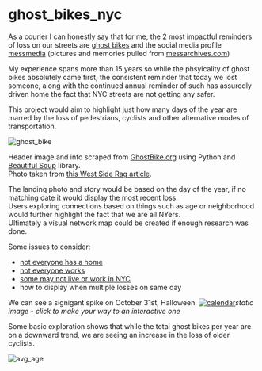 # ghost_bikes_nyc
As a courier I can honestly say that for me, the 2 most impactful reminders of loss on our streets are [ghost bikes](http://ghostbikes.org/ghostbikes/New+York+City) and the social media profile [messmedia](https://www.instagram.com/messmedia/) (pictures and memories pulled from [messarchives.com](http://messarchives.com/memorial/))<br>

My experience spans more than 15 years so while the phsyicality of ghost bikes absolutely came first, the consistent reminder that today we lost someone, along with the continued annual reminder of such has assuredly driven home the fact that NYC streets are not getting any safer.<br>

This project would aim to highlight just how many days of the year are marred by the loss of pedestrians, cyclists and other alternative modes of transportation.<br>

![ghost_bike](https://user-images.githubusercontent.com/15967377/222936435-b8017d60-c448-41df-ae42-b8df76f56753.JPG)

Header image and info scraped from [GhostBike.org](http://ghostbikes.org/) using Python and [Beautiful Soup](https://beautiful-soup-4.readthedocs.io/en/latest/) library.<br>
Photo taken from [this West Side Rag article](https://www.westsiderag.com/2023/02/28/deliverista-who-died-on-henry-hudson-bike-path-leaves-shattered-family-gofundme-started).

The landing photo and story would be based on the day of the year, if no matching date it would display the most recent loss.<br>
Users exploring connections based on things such as age or neighborhood would further highlight the fact that we are all NYers.<br>
Ultimately a visual network map could be created if enough research was done.<br> 

Some issues to consider:
 - [not everyone has a home](https://bronx.com/bicyclist-micheal-basurto-larino-22-dead-in-a-motor-vehicle-collision/)
 - [not everyone works](http://ghostbikes.org/new-york-city/zudi-daci)
 - [some may not live or work in NYC](http://ghostbikes.org/new-york-city/hern%C3%A1n-mendoza-diego-angelini-alejandro-pagnucco-ariel-erlij-and-hernan-ferruchi)
 - how to display when multiple losses on same day
 
 We can see a signigant spike on October 31st, Halloween.
 <a href="https://lookerstudio.google.com/embed/reporting/8d387263-615b-4c0a-9299-57a897b7c0f5/page/ZnNHD">![calendar](https://user-images.githubusercontent.com/15967377/222939422-e4af3233-c7f9-4889-b6b3-782790050aed.JPG)</a><i>static image - click to make your way to an interactive one</i>

Some basic exploration shows that while the total ghost bikes per year are on a downward trend, we are seeing an increase in the loss of older cyclists.

![avg_age](https://user-images.githubusercontent.com/15967377/223851327-e9646776-d5fa-47b8-8269-78973c0491f9.JPG)
